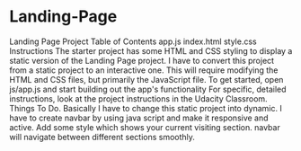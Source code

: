 # Landing-Page
Landing Page Project Table of Contents app.js index.html style.css Instructions The starter project has some HTML and CSS styling to display a static version of the Landing Page project. I have to convert this project from a static project to an interactive one. This will require modifying the HTML and CSS files, but primarily the JavaScript file.  To get started, open js/app.js and start building out the app's functionality  For specific, detailed instructions, look at the project instructions in the Udacity Classroom.  Things To Do.  Basically I have to change this static project into dynamic. I have to create navbar by using java script and make it responsive and active. Add some style which shows your current visiting section. navbar will navigate between different sections smoothly.

